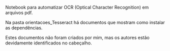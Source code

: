Notebook para automatizar OCR (Optical Character Recognition) em arquivos pdf.

Na pasta orientacoes_Tesseract há documentos que mostram como instalar as dependências. 

Estes documentos não foram criados por mim, mas os autores estão devidamente identificados no cabeçalho.
